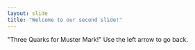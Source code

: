 ```yaml
---
layout: slide
title: "Welcome to our second slide!"
---
```

"Three Quarks for Muster Mark!"
Use the left arrow to go back.
